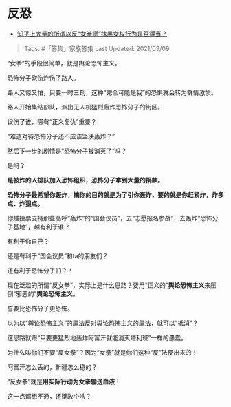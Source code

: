 # 反恐

- [知乎上大量的所谓以反“女拳师”抹黑女权行为是否得当？](https://www.zhihu.com/question/383702182/answer/2110563577)
  
>Tags: #「答集」家族答集
>Last Updated: 2021/09/09

“女拳”的手段很简单，就是舆论恐怖主义。

恐怖分子砍伤炸伤了路人。

路人又惊又怕，只要一时三刻，这种“完全可能是我”的恐惧就会转为群情激愤。

路人开始集结部队，派出无人机猛烈轰炸恐怖分子的街区。

误伤了谁，哪有“正义复仇”重要？

“难道对待恐怖分子还不应该坚决轰炸？”

然后下一步的剧情是“恐怖分子被消灭了”吗？

是吗？

**是被炸的人排队加入恐怖组织，恐怖分子拿到大量的捐款。**

  

**恐怖分子最希望你轰炸，搞你的目的就是为了引你轰炸，要的就是你赶紧炸，炸多点、炸狠点。**

你越投票支持那些高呼“轰炸”的“国会议员”，去“志愿报名参战”，去轰炸“恐怖分子基地”，越有利于谁？

有利于你自己？

还是有利于“国会议员”和ta的朋友们？

还有利于恐怖分子们？！

  

现在泛滥的所谓“反女拳”，实际上是什么思路？要用“正义的”**舆论恐怖主义**来压倒“邪恶的”**舆论恐怖主义**。

誓要比恐怖分子更恐怖。

以为以“舆论恐怖主义”的魔法反对舆论恐怖主义的魔法，就可以“抵消”？

这思路就跟“只要更猛烈地轰炸阿富汗就能消灭塔利班”一样的愚蠢。

  

为什么叫你们不要“反女拳”？因为“女拳”就是你们这种“反”法反出来的！

阿富汗怎么丢的，新疆怎么稳的？

“反女拳”就是**用实际行动为女拳输送血液**！

这一点都想不通，还键政个啥？